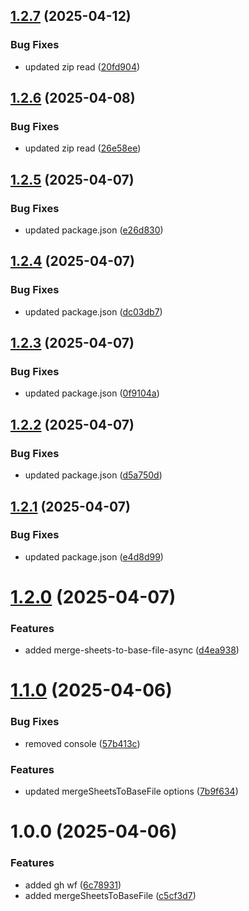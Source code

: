 ## [1.2.7](https://github.com/JS-AK/excel-toolbox/compare/v1.2.6...v1.2.7) (2025-04-12)


### Bug Fixes

* updated zip read ([20fd904](https://github.com/JS-AK/excel-toolbox/commit/20fd904eb1a917769964f07af4f575c035f43379))

## [1.2.6](https://github.com/JS-AK/excel-toolbox/compare/v1.2.5...v1.2.6) (2025-04-08)


### Bug Fixes

* updated zip read ([26e58ee](https://github.com/JS-AK/excel-toolbox/commit/26e58eea0fb1cc8ca6fb407954c5452a018ed24e))

## [1.2.5](https://github.com/JS-AK/excel-toolbox/compare/v1.2.4...v1.2.5) (2025-04-07)


### Bug Fixes

* updated package.json ([e26d830](https://github.com/JS-AK/excel-toolbox/commit/e26d83001b20c61bc464ceb73b401e32bcb30f9d))

## [1.2.4](https://github.com/JS-AK/excel-toolbox/compare/v1.2.3...v1.2.4) (2025-04-07)


### Bug Fixes

* updated package.json ([dc03db7](https://github.com/JS-AK/excel-toolbox/commit/dc03db7f4b198145c6e6c67365f3f411e94b6f69))

## [1.2.3](https://github.com/JS-AK/excel-toolbox/compare/v1.2.2...v1.2.3) (2025-04-07)


### Bug Fixes

* updated package.json ([0f9104a](https://github.com/JS-AK/excel-toolbox/commit/0f9104a4cfebb6968b21a1b2a97b53d831ed1f93))

## [1.2.2](https://github.com/JS-AK/excel-toolbox/compare/v1.2.1...v1.2.2) (2025-04-07)


### Bug Fixes

* updated package.json ([d5a750d](https://github.com/JS-AK/excel-toolbox/commit/d5a750d642df7ca5240635f96479b7035366c491))

## [1.2.1](https://github.com/JS-AK/excel-toolbox/compare/v1.2.0...v1.2.1) (2025-04-07)


### Bug Fixes

* updated package.json ([e4d8d99](https://github.com/JS-AK/excel-toolbox/commit/e4d8d9920f4aff49b9b240bc10fb664ed8f4d13c))

# [1.2.0](https://github.com/JS-AK/excel-toolbox/compare/v1.1.0...v1.2.0) (2025-04-07)


### Features

* added merge-sheets-to-base-file-async ([d4ea938](https://github.com/JS-AK/excel-toolbox/commit/d4ea93826950bc9b10080ad7fcf8441ceef46aed))

# [1.1.0](https://github.com/JS-AK/excel-toolbox/compare/v1.0.0...v1.1.0) (2025-04-06)


### Bug Fixes

* removed console ([57b413c](https://github.com/JS-AK/excel-toolbox/commit/57b413c318152322683f1f56c59cab4bfcbe81a1))


### Features

* updated mergeSheetsToBaseFile options ([7b9f634](https://github.com/JS-AK/excel-toolbox/commit/7b9f634920471a1f295f8d310dc560369945b496))

# 1.0.0 (2025-04-06)


### Features

* added gh wf ([6c78931](https://github.com/JS-AK/excel-toolbox/commit/6c789317fb75c2f2b1d6e17326ac334a161aeec8))
* added mergeSheetsToBaseFile ([c5cf3d7](https://github.com/JS-AK/excel-toolbox/commit/c5cf3d7c959763c32f7848d67205f2d9de5e8a70))
